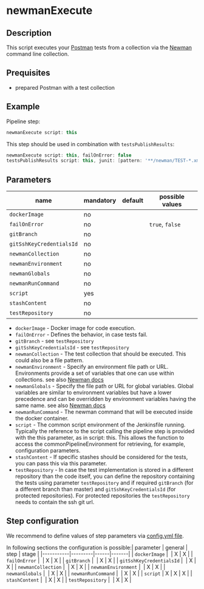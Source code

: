 # newmanExecute

## Description

This script executes your [Postman](https://www.getpostman.com) tests from a collection via the [Newman](https://www.getpostman.com/docs/v6/postman/collection_runs/command_line_integration_with_newman) command line collection.

## Prequisites

- prepared Postman with a test collection

## Example

Pipeline step:

```groovy
newmanExecute script: this
```

This step should be used in combination with `testsPublishResults`:

```groovy
newmanExecute script: this, failOnError: false
testsPublishResults script: this, junit: [pattern: '**/newman/TEST-*.xml']
```

## Parameters

| name | mandatory | default | possible values |
|------|-----------|---------|-----------------|
| `dockerImage` | no |  |  |
| `failOnError` | no |  | `true`, `false` |
| `gitBranch` | no |  |  |
| `gitSshKeyCredentialsId` | no |  |  |
| `newmanCollection` | no |  |  |
| `newmanEnvironment` | no |  |  |
| `newmanGlobals` | no |  |  |
| `newmanRunCommand` | no |  |  |
| `script` | yes |  |  |
| `stashContent` | no |  |  |
| `testRepository` | no |  |  |

- `dockerImage` - Docker image for code execution.
- `failOnError` - Defines the behavior, in case tests fail.
- `gitBranch` - see `testRepository`
- `gitSshKeyCredentialsId` - see `testRepository`
- `newmanCollection` - The test collection that should be executed. This could also be a file pattern.
- `newmanEnvironment` - Specify an environment file path or URL. Environments provide a set of variables that one can use within collections. see also [Newman docs](https://github.com/postmanlabs/newman#newman-run-collection-file-source-options)
- `newmanGlobals` - Specify the file path or URL for global variables. Global variables are similar to environment variables but have a lower precedence and can be overridden by environment variables having the same name. see also [Newman docs](https://github.com/postmanlabs/newman#newman-run-collection-file-source-options)
- `newmanRunCommand` - The newman command that will be executed inside the docker container.
- `script` - The common script environment of the Jenkinsfile running. Typically the reference to the script calling the pipeline step is provided with the this parameter, as in script: this. This allows the function to access the commonPipelineEnvironment for retrieving, for example, configuration parameters.
- `stashContent` - If specific stashes should be considered for the tests, you can pass this via this parameter.
- `testRepository` - In case the test implementation is stored in a different repository than the code itself, you can define the repository containing the tests using parameter `testRepository` and if required `gitBranch` (for a different branch than master) and `gitSshKeyCredentialsId` (for protected repositories). For protected repositories the `testRepository` needs to contain the ssh git url.

## Step configuration

We recommend to define values of step parameters via [config.yml file](../configuration.md).

In following sections the configuration is possible:| parameter | general | step | stage |
|-----------|---------|------|-------|
| `dockerImage` |  | X | X |
| `failOnError` |  | X | X |
| `gitBranch` |  | X | X |
| `gitSshKeyCredentialsId` |  | X | X |
| `newmanCollection` |  | X | X |
| `newmanEnvironment` |  | X | X |
| `newmanGlobals` |  | X | X |
| `newmanRunCommand` |  | X | X |
| `script` | X | X | X |
| `stashContent` |  | X | X |
| `testRepository` |  | X | X |
